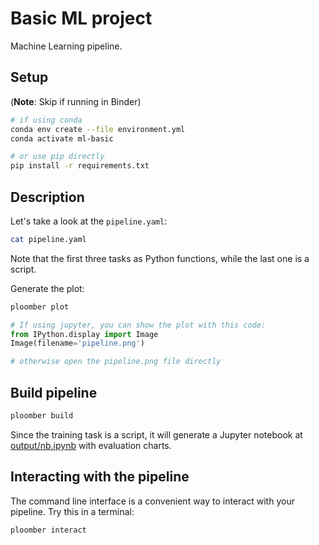 # Basic ML project

Machine Learning pipeline.

## Setup

(**Note**: Skip if running in Binder)

~~~bash
# if using conda
conda env create --file environment.yml
conda activate ml-basic

# or use pip directly
pip install -r requirements.txt
~~~

## Description

Let's take a look at the `pipeline.yaml`:

```bash tags=["bash"]
cat pipeline.yaml
```

Note that the first three tasks as Python functions, while the last one is a
script.

Generate the plot:

```bash tags=["bash"]
ploomber plot
```

```python
# If using jupyter, you can show the plot with this code:
from IPython.display import Image
Image(filename='pipeline.png')

# otherwise open the pipeline.png file directly
```

## Build pipeline

```bash tags=["bash"]
ploomber build
```

Since the training task is a script, it will generate a Jupyter notebook at
[output/nb.ipynb](output/nb.ipynb) with evaluation charts.

## Interacting with the pipeline

The command line interface is a convenient way to interact with your
pipeline. Try this in a terminal:

~~~bash
ploomber interact
~~~
